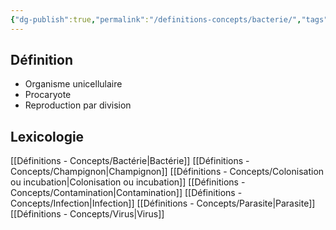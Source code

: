 ```yaml
---
{"dg-publish":true,"permalink":"/definitions-concepts/bacterie/","tags":["définition"],"noteIcon":"2"}
---
```



## Définition
- Organisme unicellulaire
- Procaryote
- Reproduction par division
## Lexicologie 
[[Définitions - Concepts/Bactérie\|Bactérie]]
[[Définitions - Concepts/Champignon\|Champignon]]
[[Définitions - Concepts/Colonisation ou incubation\|Colonisation ou incubation]]
[[Définitions - Concepts/Contamination\|Contamination]]
[[Définitions - Concepts/Infection\|Infection]]
[[Définitions - Concepts/Parasite\|Parasite]]
[[Définitions - Concepts/Virus\|Virus]]



